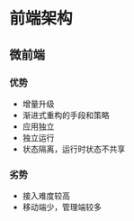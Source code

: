 # 前端架构

## 微前端

### 优势

+ 增量升级
+ 渐进式重构的手段和策略
+ 应用独立
+ 独立运行
+ 状态隔离，运行时状态不共享

### 劣势

+ 接入难度较高
+ 移动端少，管理端较多